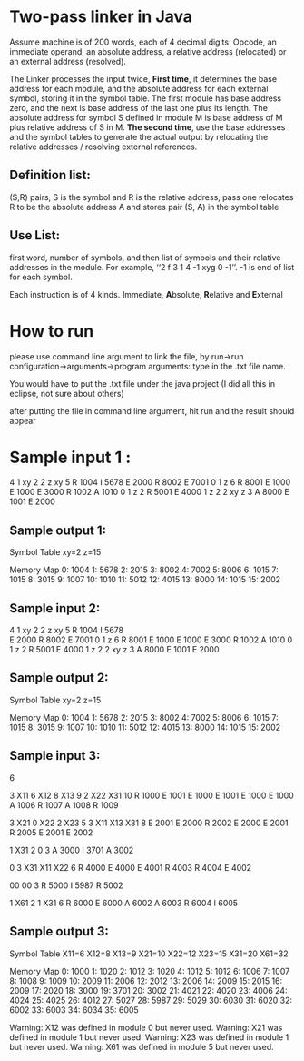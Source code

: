 
# Two-pass linker in Java

Assume machine is of 200 words, each of 4 decimal digits: Opcode, an immediate operand, an absolute address, a relative address (relocated) or an external address (resolved). 

The Linker processes the input twice, **First time**, it determines the base address for each module, and the absolute address for each external symbol, storing it in the symbol table. The first module has base address zero, and the next is base address of the last one plus its length. The absolute address for symbol S defined in module M is base address of M plus relative address of S in M. **The second time**, use the base addresses and the symbol tables to generate the actual output by relocating the relative addresses / resolving external references. 

## Definition list: 
(S,R) pairs, S is the symbol and R is the relative address, pass one relocates R to be the absolute address A and stores pair (S, A) in the symbol table

## Use List: 
first word, number of symbols, and then list of symbols and their relative addresses in the module. For example, ‘‘2 f 3 1 4 -1 xyg 0 -1’’. -1 is end of list for each symbol.

Each instruction is of 4 kinds. **I**mmediate, **A**bsolute, **R**elative and **E**xternal 

# How to run 

please use command line argument to link the file, by run->run configuration->arguments->program arguments: type in the .txt file name. 

You would have to put the .txt file under the java project (I did all this in eclipse,  not sure about others)

after putting the file in command line argument, hit run and the result should appear


#  Sample input 1 :
4
1 xy 2
2 z xy
5 R 1004  I 5678  E 2000  R 8002  E 7001
0
1 z
6 R 8001  E 1000  E 1000  E 3000  R 1002  A 1010
0
1 z
2 R 5001  E 4000
1 z 2
2 xy z
3 A 8000  E 1001  E 2000


## Sample output 1:
Symbol Table
xy=2
z=15

Memory Map
0:  1004
1:  5678
2:  2015
3:  8002
4:  7002
5:  8006
6:  1015
7:  1015
8:  3015
9:  1007
10: 1010
11: 5012
12: 4015
13: 8000
14: 1015
15: 2002


## Sample input 2:
4 1
    xy 2
2 z            xy
5 	R 1004  I 5678  
      E 2000  R 
8002  E 7001  0      1 z
6 R 8001  E 1000  E 
1000  E 3000  R 1002  A 1010
0
1
z
2
R
5001
E 4000
1 z 2
2
xy z
3 A 8000
E 1001  E 2000


## Sample output 2:
Symbol Table
xy=2
z=15

Memory Map
0:  1004
1:  5678
2:  2015
3:  8002
4:  7002
5:  8006
6:  1015
7:  1015
8:  3015
9:  1007
10: 1010
11: 5012
12: 4015
13: 8000
14: 1015
15: 2002


## Sample input 3:
6

 3   X11 6  X12 8  X13 9
 2   X22  X31
10   R 1000  E 1001  E 1000  E 1001  E 1000  E 1000  A 1006  R 1007  A 1008  R 1009

 3   X21 0  X22 2  X23 5
 3   X11  X13  X31
 8   E 2001  E 2000  R 2002  E 2000  E 2001  R 2005  E 2001  E 2002

 1   X31 2
 0
 3   A 3000  I 3701  A 3002

 0
 3   X31  X11  X22
 6   R 4000  E 4000  E 4001  R 4003  R 4004  E 4002

 00
 00
 3    R 5000  I 5987  R 5002

 1   X61 2
 1   X31
 6   R 6000  E 6000  A 6002  A 6003  R 6004  I 6005


## Sample output 3:
Symbol Table
X11=6
X12=8
X13=9
X21=10
X22=12
X23=15
X31=20
X61=32

Memory Map
0:  1000
1:  1020
2:  1012
3:  1020
4:  1012
5:  1012
6:  1006
7:  1007
8:  1008
9:  1009
10: 2009
11: 2006
12: 2012
13: 2006
14: 2009
15: 2015
16: 2009
17: 2020
18: 3000
19: 3701
20: 3002
21: 4021
22: 4020
23: 4006
24: 4024
25: 4025
26: 4012
27: 5027
28: 5987
29: 5029
30: 6030
31: 6020
32: 6002
33: 6003
34: 6034
35: 6005

Warning: X12 was defined in module 0 but never used.
Warning: X21 was defined in module 1 but never used.
Warning: X23 was defined in module 1 but never used.
Warning: X61 was defined in module 5 but never used.




